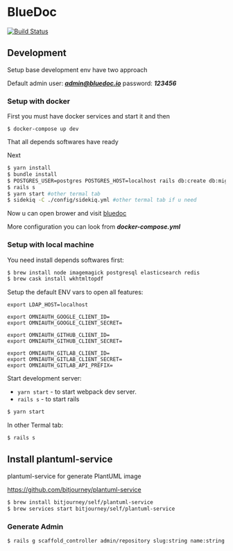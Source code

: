 # BlueDoc

[![Build Status](https://travis-ci.org/thebluedoc/bluedoc.svg?branch=master)](https://travis-ci.org/thebluedoc/bluedoc)

## Development

Setup base development env have two approach

Default admin user: ***admin@bluedoc.io*** password: ***123456***

### Setup with docker

First you must have docker services and start it and then 

`$ docker-compose up dev` 

That all depends softwares have ready

Next

```bash
$ yarn install
$ bundle install
$ POSTGRES_USER=postgres POSTGRES_HOST=localhost rails db:create db:migrate
$ rails s
$ yarn start #other termal tab
$ sidekiq -C ./config/sidekiq.yml #other termal tab if u need
```

Now u can open brower and visit [bluedoc](http://localhost:3000)

More configuration you can look from ***docker-compose.yml***

### Setup with local machine

You need install depends softwares first:

```bash
$ brew install node imagemagick postgresql elasticsearch redis
$ brew cask install wkhtmltopdf
```

Setup the default ENV vars to open all features:

```
export LDAP_HOST=localhost

export OMNIAUTH_GOOGLE_CLIENT_ID=
export OMNIAUTH_GOOGLE_CLIENT_SECRET=

export OMNIAUTH_GITHUB_CLIENT_ID=
export OMNIAUTH_GITHUB_CLIENT_SECRET=

export OMNIAUTH_GITLAB_CLIENT_ID=
export OMNIAUTH_GITLAB_CLIENT_SECRET=
export OMNIAUTH_GITLAB_API_PREFIX=
```

Start development server:

- `yarn start` - to start webpack dev server.
- `rails s` - to start rails

```bash
$ yarn start
```

In other Termal tab:

```bash
$ rails s
```

## Install plantuml-service

plantuml-service for generate PlantUML image

https://github.com/bitjourney/plantuml-service

```bash
$ brew install bitjourney/self/plantuml-service
$ brew services start bitjourney/self/plantuml-service
```

### Generate Admin

```bash
$ rails g scaffold_controller admin/repository slug:string name:string user:references description:string
```
